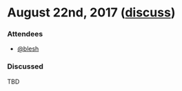 # August 22nd, 2017 ([discuss](https://github.com/ReactiveX/rxjs-core-notes/pull/10))

### Attendees

* [@blesh](https://github.com/blesh)

### Discussed

TBD
